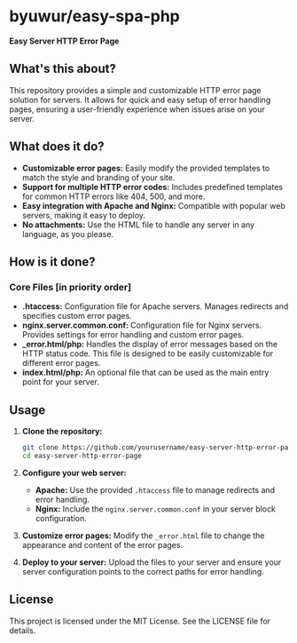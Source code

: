 # byuwur/easy-spa-php

**Easy Server HTTP Error Page**

## What's this about?

This repository provides a simple and customizable HTTP error page solution for servers. It allows for quick and easy setup of error handling pages, ensuring a user-friendly experience when issues arise on your server.

## What does it do?

-   **Customizable error pages:** Easily modify the provided templates to match the style and branding of your site.
-   **Support for multiple HTTP error codes:** Includes predefined templates for common HTTP errors like 404, 500, and more.
-   **Easy integration with Apache and Nginx:** Compatible with popular web servers, making it easy to deploy.
-   **No attachments:** Use the HTML file to handle any server in any language, as you please.

## How is it done?

### Core Files [in priority order]

-   **.htaccess:** Configuration file for Apache servers. Manages redirects and specifies custom error pages.
-   **nginx.server.common.conf:** Configuration file for Nginx servers. Provides settings for error handling and custom error pages.
-   **\_error.html/php:** Handles the display of error messages based on the HTTP status code. This file is designed to be easily customizable for different error pages.
-   **index.html/php:** An optional file that can be used as the main entry point for your server.

## Usage

1. **Clone the repository:**

    ```bash
    git clone https://github.com/yourusername/easy-server-http-error-page.git
    cd easy-server-http-error-page
    ```

2. **Configure your web server:**

    - **Apache:** Use the provided `.htaccess` file to manage redirects and error handling.
    - **Nginx:** Include the `nginx.server.common.conf` in your server block configuration.

3. **Customize error pages:** Modify the `_error.html` file to change the appearance and content of the error pages.

4. **Deploy to your server:** Upload the files to your server and ensure your server configuration points to the correct paths for error handling.

## License

This project is licensed under the MIT License. See the LICENSE file for details.
